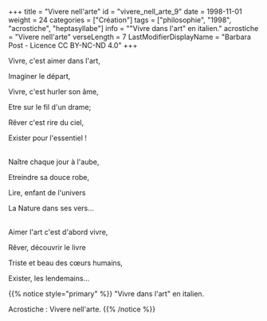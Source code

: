 +++
title = "Vivere nell'arte"
id = "vivere_nell_arte_9"
date = 1998-11-01
weight = 24
categories = ["Création"]
tags = ["philosophie", "1998", "acrostiche", "heptasyllabe"]
info = "\"Vivre dans l'art\" en italien."
acrostiche = "Vivere nell'arte"
verseLength = 7
LastModifierDisplayName = "Barbara Post - Licence CC BY-NC-ND 4.0"
+++

Vivre, c'est aimer dans l'art,

Imaginer le départ,

Vivre, c'est hurler son âme,

Etre sur le fil d'un drame;

Rêver c'est rire du ciel,

Exister pour l'essentiel !

 \
Naître chaque jour à l'aube,

Etreindre sa douce robe,

Lire, enfant de l'univers

La Nature dans ses vers...

 \
Aimer l'art c'est d'abord vivre,

Rêver, découvrir le livre

Triste et beau des cœurs humains,

Exister, les lendemains...

{{% notice style="primary" %}}
"Vivre dans l'art" en italien.

Acrostiche : Vivere nell'arte.
{{% /notice %}}
